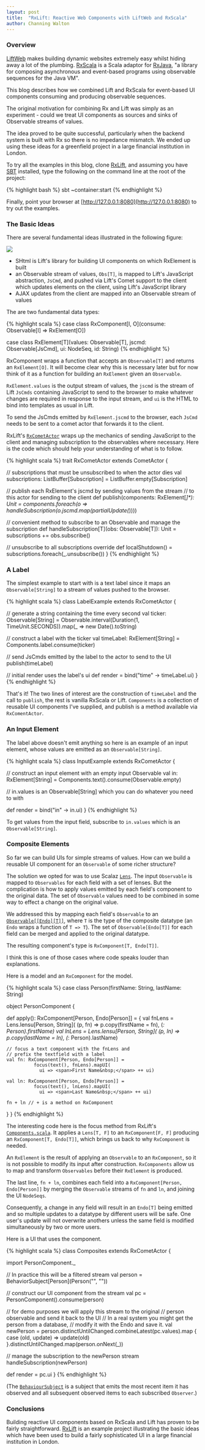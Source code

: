 ```yaml
---
layout: post
title:  "RxLift: Reactive Web Components with LiftWeb and RxScala"
author: Channing Walton
---
```


### Overview

[LiftWeb](http://liftweb.net) makes building dynamic websites extremely easy whilst hiding away a lot of the plumbing. [RxScala](http://reactivex.io/rxscala/) is a Scala adaptor for [RxJava](https://github.com/ReactiveX/RxJava), "a library for composing asynchronous and event-based programs using observable sequences for the Java VM".

This blog describes how we combined Lift and RxScala for event-based UI components consuming and producing observable sequences.

 <!-- break -->

The original motivation for combining Rx and Lift was simply as an experiment - could we treat UI components as sources and sinks of Observable streams of values.

The idea proved to be quite successful, particularly when the backend system is built with Rx so there is no impedance mismatch. We ended up using these ideas for a greenfield project in a large financial institution in London.

To try all the examples in this blog, clone [RxLift](https://github.com/channingwalton/rxlift), and assuming you have [SBT](http://www.scala-sbt.org) installed, type the following on the command line at the root of the project:

{% highlight bash %}
sbt ~container:start
{% endhighlight %}

Finally, point your browser at [http://127.0.0.1:8080](http://127.0.0.1:8080) to try out the examples.

### The Basic Ideas

There are several fundamental ideas illustrated in the following figure:

<img src="/images/blog/2015-03-13-rxlift.jpg">

* SHtml is Lift's library for building UI components on which RxElement is built
* an Observable stream of values, `Obs[T]`, is mapped to Lift's JavaScript abstraction, `JsCmd`, and pushed via Lift's Comet support to the client which updates elements on the client, using Lift's JavaScript library
* AJAX updates from the client are mapped into an Observable stream of values

The are two fundamental data types:

{% highlight scala %}
case class RxComponent[I, O](consume: Observable[I] => RxElement[O])

case class RxElement[T](values: Observable[T], jscmd: Observable[JsCmd], ui: NodeSeq, id: String)
{% endhighlight %}

RxComponent wraps a function that accepts an `Observable[T]` and returns an `RxElement[O]`. It will become clear why this is necessary later but for now think of it as a function for building an `RxElement` given an `Observable`.

`RxElement.values` is the output stream of values, the `jscmd` is the stream of Lift `JsCmds` containing JavaScript to send to the browser to make whatever changes are required in response to the input stream, and `ui` is the HTML to bind into templates as usual in Lift.

To send the JsCmds emitted by `RxElement.jscmd` to the browser, each `JsCmd` needs to be sent to a comet actor that forwards it to the client.

RxLift's [`RxCometActor`](https://github.com/channingwalton/rxlift/blob/master/core/src/main/scala/com/casualmiracles/rxlift/RxCometActor.scala) wraps up the mechanics of sending JavaScript to the client and managing subscription to the observables where necessary. Here is the code which should help your understanding of what is to follow.

{% highlight scala %}
trait RxCometActor extends CometActor {

  // subscriptions that must be unsubscribed to when the actor dies
  val subscriptions: ListBuffer[Subscription] =
    ListBuffer.empty[Subscription]

  // publish each RxElement's jscmd by sending values from the stream
  // to this actor for sending to the client
  def publish(components: RxElement[_]*): Unit =
  components.foreach(o =>
    handleSubscription(o.jscmd.map(partialUpdate(_))))

  // convenient method to subscribe to an Observable and manage the subscription
  def handleSubscription[T](obs: Observable[T]): Unit =
    subscriptions += obs.subscribe()

  // unsubscribe to all subscriptions
  override def localShutdown() =
    subscriptions.foreach(_.unsubscribe())
}
{% endhighlight %}

### A Label

The simplest example to start with is a text label since it maps an `Observable[String]` to a stream of values pushed to the browser.

{% highlight scala %}
class LabelExample extends RxCometActor {

  // generate a string containing the time every second
  val ticker: Observable[String] =
    Observable.interval(Duration(1, TimeUnit.SECONDS)).map(_ => new Date().toString)

  // construct a label with the ticker
  val timeLabel: RxElement[String] = Components.label.consume(ticker)

  // send JsCmds emitted by the label to the actor to send to the UI
  publish(timeLabel)

  // initial render uses the label's ui
  def render = bind("time" -> timeLabel.ui)
}
{% endhighlight %}

That's it! The two lines of interest are the construction of `timeLabel` and the call to `publish`, the rest is vanilla RxScala or Lift. `Components` is a collection of reusable UI components I've supplied, and publish is a method available via `RxComentActor`.

### An Input Element

The label above doesn't emit anything so here is an example of an input element, whose values are emitted as an `Observable[String]`.

{% highlight scala %}
class InputExample extends RxCometActor {

  // construct an input element with an empty input Observable
  val in: RxElement[String] = Components.text().consume(Observable.empty)

  // in.values is an Observable[String] which you can do whatever you need to with

  def render = bind("in" -> in.ui)
}
{% endhighlight %}

To get values from the input field, subscribe to `in.values` which is an `Observable[String]`.

### Composite Elements

So far we can build UIs for simple streams of values. How can we build a reusable UI component for an `Observable` of some richer structure?

The solution we opted for was to use Scalaz [`Lens`](http://eed3si9n.com/learning-scalaz/Lens.html). The input `Observable` is mapped to `Observables` for each field with a set of lenses. But the complication is how to apply values emitted by each field's component to the original data. The set of `Observable` values need to be combined in some way to effect a change on the original value.

We addressed this by mapping each field's `Observable` to an [`Observable[[Endo][T]]`](https://oss.sonatype.org/service/local/repositories/releases/archive/org/scalaz/scalaz_2.11/7.1.1/scalaz_2.11-7.1.1-javadoc.jar/!/index.html#scalaz.Endo), where `T` is the type of the composite datatype (an `Endo` wraps a function of `T => T`). The set of `Observable[Endo[T]]` for each field can be merged and applied to the original datatype.

The resulting component's type is `RxComponent[T, Endo[T]]`.

I think this is one of those cases where code speaks louder than explanations.

Here is a model and an `RxComponent` for the model.

{% highlight scala %}
case class Person(firstName: String, lastName: String)

object PersonComponent {

  def apply(): RxComponent[Person, Endo[Person]] = {
    val fnLens = Lens.lensu[Person, String](
                   (p, fn) => p.copy(firstName = fn),
                   (_: Person).firstName)
    val lnLens = Lens.lensu[Person, String](
                   (p, ln) => p.copy(lastName = ln),
                   (_: Person).lastName)

    // focus a text component with the fnLens and
    // prefix the textfield with a label
    val fn: RxComponent[Person, Endo[Person]] =
              focus(text(), fnLens).mapUI(
	            ui => <span>First Name&nbsp;</span> ++ ui)

    val ln: RxComponent[Person, Endo[Person]] =
              focus(text(), lnLens).mapUI(
	            ui => <span>Last Name&nbsp;</span> ++ ui)

    fn + ln // + is a method on RxComponent
  }
}
{% endhighlight %}

The interesting code here is the focus method from RxLift's [`Components.scala`](https://github.com/channingwalton/rxlift/blob/master/core/src/main/scala/com/casualmiracles/rxlift/Components.scala). It applies a `Lens[T, F]` to an `RxComponent[F, F]` producing an `RxComponent[T, Endo[T]]`, which brings us back to why `RxComponent` is needed.

An `RxElement` is the result of applying an `Observable` to an `RxComponent`, so it is not possible to modify its input after construction. `RxComponents` allow us to map and transform `Observables` before their `RxElement` is produced.

The last line, `fn + ln`, combines each field into a `RxComponent[Person, Endo[Person]]` by merging the `Observable` streams of `fn` and `ln`, and joining the UI `NodeSeqs`.

Consequently, a change in any field will result in an `Endo[T]` being emitted and so multiple updates to a datatype by different users will be safe. One user's update will not overwrite anothers unless the same field is modified simultaneously by two or more users.

Here is a UI that uses the component.

{% highlight scala %}
class Composites extends RxCometActor {

  import PersonComponent._

  // In practice this will be a filtered stream
  val person = BehaviorSubject[Person](Person("", ""))

  // construct our UI component from the stream
  val pc = PersonComponent().consume(person)

  // for demo purposes we will apply this stream to the original
  // person observable and send it back to the UI
  // In a real system you might get the person from a database,
  // modify it with the Endo and save it.
  val newPerson = person.distinctUntilChanged.combineLatest(pc.values).map {
    case (old, update) => update(old)
  }.distinctUntilChanged.map(person.onNext(_))

  // manage the subscription to the newPerson stream
  handleSubscription(newPerson)

  def render = pc.ui
}
{% endhighlight %}

(The [`BehaviourSubject`](http://reactivex.io/RxJava/javadoc/rx/subjects/BehaviorSubject.html) is a subject that emits the most recent item it has observed and all subsequent observed items to each subscribed `Observer`.)

### Conclusions

Building reactive UI components based on RxScala and Lift has proven to be fairly straightforward. [RxLift](https://github.com/channingwalton/rxlift) is an example
project illustrating the basic ideas which have been used to build a fairly sophisticated UI in a large financial institution in London.
